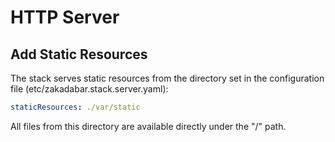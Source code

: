 # HTTP Server

## Add Static Resources

The stack serves static resources from the directory set in the configuration file
(etc/zakadabar.stack.server.yaml):

```yaml
staticResources: ./var/static
```

All files from this directory are available directly under the "/" path.
